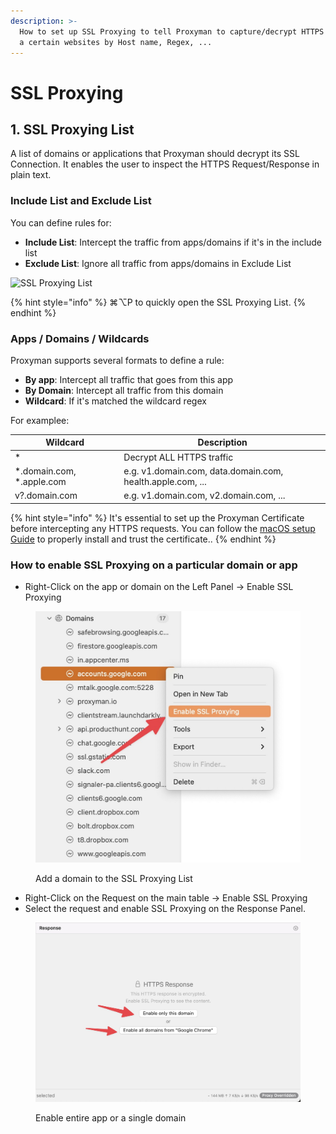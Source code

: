 ```yaml
---
description: >-
  How to set up SSL Proxying to tell Proxyman to capture/decrypt HTTPS data from
  a certain websites by Host name, Regex, ...
---
```


# SSL Proxying

## 1. SSL Proxying List

A list of domains or applications that Proxyman should decrypt its SSL Connection. It enables the user to inspect the HTTPS Request/Response in plain text.

### Include List and Exclude List

You can define rules for:

* **Include List**: Intercept the traffic from apps/domains if it's in the include list
* **Exclude List**: Ignore all traffic from apps/domains in Exclude List

![SSL Proxying List](../.gitbook/assets/ssl\_proxying.png)

{% hint style="info" %}
⌘⌥P to quickly open the SSL Proxying List.
{% endhint %}

### Apps / Domains / Wildcards

Proxyman supports several formats to define a rule:

* **By app**: Intercept all traffic that goes from this app
* **By Domain**: Intercept all traffic from this domain
* **Wildcard**: If it's matched the wildcard regex

For examplee:

| Wildcard                    | Description                                                |
| --------------------------- | ---------------------------------------------------------- |
| \*                          | Decrypt ALL HTTPS traffic                                  |
| \*.domain.com, \*.apple.com | e.g. v1.domain.com, data.domain.com, health.apple.com, ... |
| v?.domain.com               | e.g. v1.domain.com, v2.domain.com, ...                     |

{% hint style="info" %}
It's essential to set up the Proxyman Certificate before intercepting any HTTPS requests. You can follow the [macOS setup Guide](../debug-devices/macos.md) to properly install and trust the certificate..
{% endhint %}

### How to enable SSL Proxying on a particular domain or app

* Right-Click on the app or domain on the Left Panel -> Enable SSL Proxying

<figure><img src="../.gitbook/assets/domain.jpeg" alt=""><figcaption><p>Add a domain to the SSL Proxying List</p></figcaption></figure>

* Right-Click on the Request on the main table -> Enable SSL Proxying
* Select the request and enable SSL Proxying on the Response Panel.

<figure><img src="../.gitbook/assets/2.jpeg" alt=""><figcaption><p>Enable entire app or a single domain</p></figcaption></figure>
